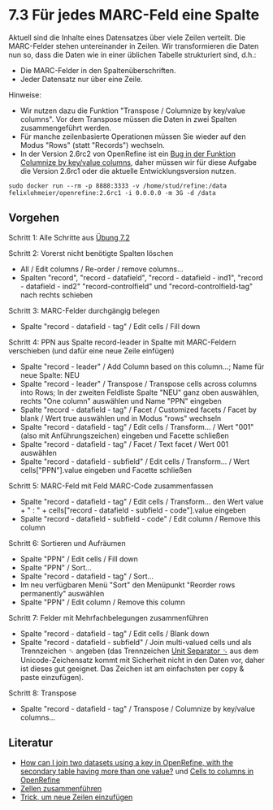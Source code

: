 # 7.3 Für jedes MARC-Feld eine Spalte

Aktuell sind die Inhalte eines Datensatzes über viele Zeilen verteilt. Die MARC-Felder stehen untereinander in Zeilen. Wir transformieren die Daten nun so, dass die Daten wie in einer üblichen Tabelle strukturiert sind, d.h.:

* Die MARC-Felder in den Spaltenüberschriften.
* Jeder Datensatz nur über eine Zeile.

Hinweise:

* Wir nutzen dazu die Funktion "Transpose / Columnize by key/value columns". Vor dem Transpose müssen die Daten in zwei Spalten zusammengeführt werden.
* Für manche zeilenbasierte Operationen müssen Sie wieder auf den Modus "Rows" (statt "Records") wechseln.
* In der Version 2.6rc2 von OpenRefine ist ein [Bug in der Funktion Columnize by key/value columns](https://github.com/OpenRefine/OpenRefine/issues/1093), daher müssen wir für diese Aufgabe die Version 2.6rc1 oder die aktuelle Entwicklungsversion nutzen.

```
sudo docker run --rm -p 8888:3333 -v /home/stud/refine:/data felixlohmeier/openrefine:2.6rc1 -i 0.0.0.0 -m 3G -d /data
```

## Vorgehen

Schritt 1: Alle Schritte aus [Übung 7.2](https://felixlohmeier.gitbooks.io/seminar-wir-bauen-uns-einen-bibliothekskatalog/content/07_2_records_bilden.html)

Schritt 2: Vorerst nicht benötigte Spalten löschen

* All / Edit columns / Re-order / remove columns...
* Spalten "record", "record - datafield", "record - datafield - ind1", "record - datafield - ind2" "record-controlfield" und "record-controlfield-tag" nach rechts schieben

Schritt 3: MARC-Felder durchgängig belegen

* Spalte "record - datafield - tag" / Edit cells / Fill down

Schritt 4: PPN aus Spalte record-leader in Spalte mit MARC-Feldern verschieben (und dafür eine neue Zeile einfügen)

* Spalte "record - leader" / Add Column based on this column...; Name für neue Spalte: NEU
* Spalte "record - leader" / Transpose / Transpose cells across columns into Rows; In der zweiten Feldliste Spalte "NEU" ganz oben auswählen, rechts "One column" auswählen und Name "PPN" eingeben
* Spalte "record - datafield - tag" / Facet / Customized facets / Facet by blank / Wert true auswählen und in Modus "rows" wechseln
* Spalte "record - datafield - tag" / Edit cells / Transform... / Wert "001" (also mit Anführungszeichen) eingeben und Facette schließen
* Spalte "record - datafield - tag" / Facet / Text facet / Wert 001 auswählen
* Spalte "record - datafield - subfield" / Edit cells / Transform... / Wert cells["PPN"].value eingeben und Facette schließen

Schritt 5: MARC-Feld mit Feld MARC-Code zusammenfassen

* Spalte "record - datafield - tag" / Edit cells / Transform... den Wert value + " : " + cells["record - datafield - subfield - code"].value eingeben
* Spalte "record - datafield - subfield - code" / Edit column / Remove this column

Schritt 6: Sortieren und Aufräumen

* Spalte "PPN" / Edit cells / Fill down
* Spalte "PPN" / Sort...
* Spalte "record - datafield - tag" / Sort...
* Im neu verfügbaren Menü "Sort" den Menüpunkt "Reorder rows permanently" auswählen
* Spalte "PPN" / Edit column / Remove this column

Schritt 7: Felder mit Mehrfachbelegungen zusammenführen

* Spalte "record - datafield - tag" / Edit cells / Blank down
* Spalte "record - datafield - subfield" / Join multi-valued cells und als Trennzeichen ␟ angeben (das Trennzeichen [Unit Separator ␟](http://unicode-table.com/en/241F/) aus dem Unicode-Zeichensatz kommt mit Sicherheit nicht in den Daten vor, daher ist dieses gut geeignet. Das Zeichen ist am einfachsten per copy & paste einzufügen).

Schritt 8: Transpose

* Spalte "record - datafield - tag" / Transpose / Columnize by key/value columns...

## Literatur

* [How can I join two datasets using a key in OpenRefine, with the secondary table having more than one value?](http://www.devsplanet.com/question/35776263) und [Cells to columns in OpenRefine](http://stackoverflow.com/questions/15187543/cells-to-columns-in-openrefine)
* [Zellen zusammenführen](http://kb.refinepro.com/2011/07/merge-2-columns-that-have-both-blank.html)
* [Trick, um neue Zeilen einzufügen](http://kb.refinepro.com/2011/12/add-extra-rows-records-in-google-refine.html)
